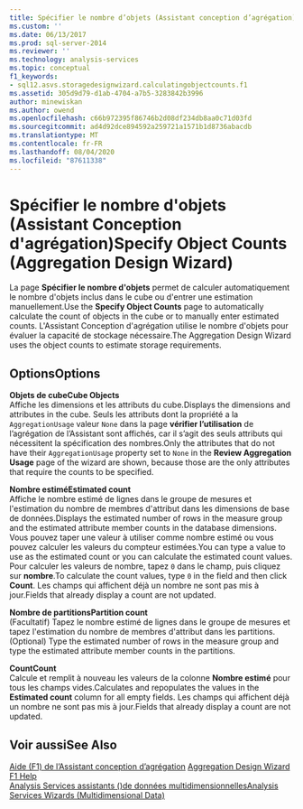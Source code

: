 ```yaml
---
title: Spécifier le nombre d’objets (Assistant conception d’agrégation) | Microsoft Docs
ms.custom: ''
ms.date: 06/13/2017
ms.prod: sql-server-2014
ms.reviewer: ''
ms.technology: analysis-services
ms.topic: conceptual
f1_keywords:
- sql12.asvs.storagedesignwizard.calculatingobjectcounts.f1
ms.assetid: 305d9d79-d1ab-4704-a7b5-3283842b3996
author: minewiskan
ms.author: owend
ms.openlocfilehash: c66b972395f86746b2d08df234db8aa0c71d03fd
ms.sourcegitcommit: ad4d92dce894592a259721a1571b1d8736abacdb
ms.translationtype: MT
ms.contentlocale: fr-FR
ms.lasthandoff: 08/04/2020
ms.locfileid: "87611338"
---
```

# <a name="specify-object-counts-aggregation-design-wizard"></a><span data-ttu-id="be1fa-102">Spécifier le nombre d'objets (Assistant Conception d'agrégation)</span><span class="sxs-lookup"><span data-stu-id="be1fa-102">Specify Object Counts (Aggregation Design Wizard)</span></span>
  <span data-ttu-id="be1fa-103">La page **Spécifier le nombre d'objets** permet de calculer automatiquement le nombre d'objets inclus dans le cube ou d'entrer une estimation manuellement.</span><span class="sxs-lookup"><span data-stu-id="be1fa-103">Use the **Specify Object Counts** page to automatically calculate the count of objects in the cube or to manually enter estimated counts.</span></span> <span data-ttu-id="be1fa-104">L'Assistant Conception d'agrégation utilise le nombre d'objets pour évaluer la capacité de stockage nécessaire.</span><span class="sxs-lookup"><span data-stu-id="be1fa-104">The Aggregation Design Wizard uses the object counts to estimate storage requirements.</span></span>  
  
## <a name="options"></a><span data-ttu-id="be1fa-105">Options</span><span class="sxs-lookup"><span data-stu-id="be1fa-105">Options</span></span>  
 <span data-ttu-id="be1fa-106">**Objets de cube**</span><span class="sxs-lookup"><span data-stu-id="be1fa-106">**Cube Objects**</span></span>  
 <span data-ttu-id="be1fa-107">Affiche les dimensions et les attributs du cube.</span><span class="sxs-lookup"><span data-stu-id="be1fa-107">Displays the dimensions and attributes in the cube.</span></span> <span data-ttu-id="be1fa-108">Seuls les attributs dont la propriété a la `AggregationUsage` valeur `None` dans la page **vérifier l’utilisation** de l’agrégation de l’Assistant sont affichés, car il s’agit des seuls attributs qui nécessitent la spécification des nombres.</span><span class="sxs-lookup"><span data-stu-id="be1fa-108">Only the attributes that do not have their `AggregationUsage` property set to `None` in the **Review Aggregation Usage** page of the wizard are shown, because those are the only attributes that require the counts to be specified.</span></span>  
  
 <span data-ttu-id="be1fa-109">**Nombre estimé**</span><span class="sxs-lookup"><span data-stu-id="be1fa-109">**Estimated count**</span></span>  
 <span data-ttu-id="be1fa-110">Affiche le nombre estimé de lignes dans le groupe de mesures et l'estimation du nombre de membres d'attribut dans les dimensions de base de données.</span><span class="sxs-lookup"><span data-stu-id="be1fa-110">Displays the estimated number of rows in the measure group and the estimated attribute member counts in the database dimensions.</span></span> <span data-ttu-id="be1fa-111">Vous pouvez taper une valeur à utiliser comme nombre estimé ou vous pouvez calculer les valeurs du compteur estimées.</span><span class="sxs-lookup"><span data-stu-id="be1fa-111">You can type a value to use as the estimated count or you can calculate the estimated count values.</span></span> <span data-ttu-id="be1fa-112">Pour calculer les valeurs de nombre, tapez `0` dans le champ, puis cliquez sur **nombre**.</span><span class="sxs-lookup"><span data-stu-id="be1fa-112">To calculate the count values, type `0` in the field and then click **Count**.</span></span> <span data-ttu-id="be1fa-113">Les champs qui affichent déjà un nombre ne sont pas mis à jour.</span><span class="sxs-lookup"><span data-stu-id="be1fa-113">Fields that already display a count are not updated.</span></span>  
  
 <span data-ttu-id="be1fa-114">**Nombre de partitions**</span><span class="sxs-lookup"><span data-stu-id="be1fa-114">**Partition count**</span></span>  
 <span data-ttu-id="be1fa-115">(Facultatif) Tapez le nombre estimé de lignes dans le groupe de mesures et tapez l'estimation du nombre de membres d'attribut dans les partitions.</span><span class="sxs-lookup"><span data-stu-id="be1fa-115">(Optional) Type the estimated number of rows in the measure group and type the estimated attribute member counts in the partitions.</span></span>  
  
 <span data-ttu-id="be1fa-116">**Count**</span><span class="sxs-lookup"><span data-stu-id="be1fa-116">**Count**</span></span>  
 <span data-ttu-id="be1fa-117">Calcule et remplit à nouveau les valeurs de la colonne **Nombre estimé** pour tous les champs vides.</span><span class="sxs-lookup"><span data-stu-id="be1fa-117">Calculates and repopulates the values in the **Estimated count** column for all empty fields.</span></span> <span data-ttu-id="be1fa-118">Les champs qui affichent déjà un nombre ne sont pas mis à jour.</span><span class="sxs-lookup"><span data-stu-id="be1fa-118">Fields that already display a count are not updated.</span></span>  
  
## <a name="see-also"></a><span data-ttu-id="be1fa-119">Voir aussi</span><span class="sxs-lookup"><span data-stu-id="be1fa-119">See Also</span></span>  
 <span data-ttu-id="be1fa-120">[Aide (F1) de l’Assistant conception d’agrégation](aggregation-design-wizard-f1-help.md) </span><span class="sxs-lookup"><span data-stu-id="be1fa-120">[Aggregation Design Wizard F1 Help](aggregation-design-wizard-f1-help.md) </span></span>  
 [<span data-ttu-id="be1fa-121">Analysis Services assistants &#40;&#41;de données multidimensionnelles</span><span class="sxs-lookup"><span data-stu-id="be1fa-121">Analysis Services Wizards &#40;Multidimensional Data&#41;</span></span>](analysis-services-wizards-multidimensional-data.md)  
  
  
